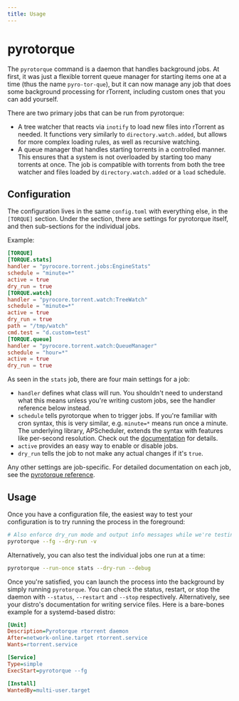 ```yaml
---
title: Usage
---
```


# pyrotorque

The `pyrotorque` command is a daemon that handles background jobs. At
first, it was just a flexible torrent queue manager for starting items
one at a time (thus the name `pyro-tor-que`), but it can now manage any
job that does some background processing for rTorrent, including custom
ones that you can add yourself.

There are two primary jobs that can be run from pyrotorque:

* A tree watcher that reacts via `inotify` to load new files into
  rTorrent as needed.  It functions very similarly to
  `directory.watch.added`, but allows for more complex loading rules,
  as well as recursive watching.
* A queue manager that handles starting torrents in a controlled
  manner. This ensures that a system is not overloaded by starting too
  many torrents at once. The job is compatible with torrents from both
  the tree watcher and files loaded by `directory.watch.added` or a
  `load` schedule.

## Configuration

The configuration lives in the same `config.toml` with everything
else, in the `[TORQUE]` section. Under the section, there are settings
for pyrotorque itself, and then sub-sections for the individual jobs.

Example:
```toml
[TORQUE]
[TORQUE.stats]
handler = "pyrocore.torrent.jobs:EngineStats"
schedule = "minute=*"
active = true
dry_run = true
[TORQUE.watch]
handler = "pyrocore.torrent.watch:TreeWatch"
schedule = "minute=*"
active = true
dry_run = true
path = "/tmp/watch"
cmd.test = "d.custom=test"
[TORQUE.queue]
handler = "pyrocore.torrent.watch:QueueManager"
schedule = "hour=*"
active = true
dry_run = true
```

As seen in the `stats` job, there are four main settings for a job:

- `handler` defines what class will run. You shouldn't need to
  understand what this means unless you're writing custom jobs, see
  the handler reference below instead.
- `schedule` tells pyrotorque when to trigger jobs. If you're familiar
  with cron syntax, this is very similar, e.g. `minute=*` means run
  once a minute. The underlying library, APScheduler, extends the
  syntax with features like per-second resolution. Check out the
  [documentation](https://apscheduler.readthedocs.io/en/3.x/modules/triggers/cron.html#introduction)
  for details.
- `active` provides an easy way to enable or disable jobs.
- `dry_run` tells the job to not make any actual changes if it's `true`.

Any other settings are job-specific. For detailed documentation on
each job, see the [pyrotorque reference](pyrotorque-jobs.md).

## Usage

Once you have a configuration file, the easiest way to test your
configuration is to try running the process in the foreground:

```bash
# Also enforce dry_run mode and output info messages while we're testing things
pyrotorque --fg --dry-run -v
```

Alternatively, you can also test the individual jobs one run at a time:
```bash
pyrotorque --run-once stats --dry-run --debug
```

Once you're satisfied, you can launch the process into the background
by simply running `pyrotorque`. You can check the status, restart, or
stop the daemon with `--status`, `--restart` and `--stop`
respectively. Alternatively, see your distro's documentation for
writing service files. Here is a bare-bones example for a
systemd-based distro:

```ini title="pyrotorque.service"
[Unit]
Description=Pyrotorque rtorrent daemon
After=network-online.target rtorrent.service
Wants=rtorrent.service

[Service]
Type=simple
ExecStart=pyrotorque --fg

[Install]
WantedBy=multi-user.target
```

